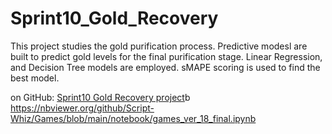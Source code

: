# Sprint10_Gold_Recovery

This project studies the gold purification process.
Predictive modesl are built to predict gold levels for the final purification stage.
Linear Regression, and Decision Tree models are employed. 
sMAPE scoring is used to find the best model.

on GitHub:
[Sprint10 Gold Recovery project](https://github.com/Script-Whiz/Sprint10_Gold_Recovery/blob/main/notebooks/Gold_Recovery_ver6_final.ipynb)b 
https://nbviewer.org/github/Script-Whiz/Games/blob/main/notebook/games_ver_18_final.ipynb
